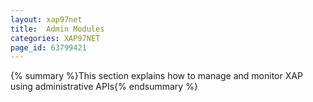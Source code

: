 ```yaml
---
layout: xap97net
title:  Admin Modules
categories: XAP97NET
page_id: 63799421
---
```



{% summary %}This section explains how to manage and monitor XAP using administrative APIs{% endsummary %}

